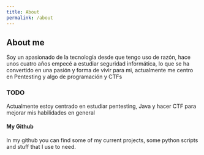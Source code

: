 ```yaml
---
title: About
permalink: /about
---
```

## About me
  Soy un apasionado de la tecnología desde que tengo uso de razón, hace unos cuatro años empecé a estudiar seguridad informática,
  lo que se ha convertido en una pasión y forma de vivir para mi, actualmente me centro en Pentesting y algo de programación y CTFs
### TODO  
Actualmente estoy centrado en estudiar pentesting, Java y hacer CTF para mejorar mis habilidades en general

#### My Github
In my github you can find some of my current projects, some python scripts and stuff that I use to need.

